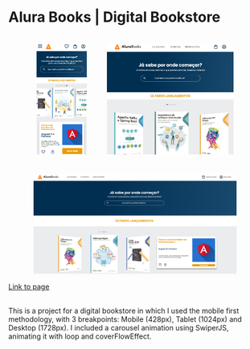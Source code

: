 <h1>Alura Books | Digital Bookstore</h1>
<br/>
<div style="display:flex; flex-wrap:wrap; justify-content:center; gap:2.5rem">
    <img src="assets/mobile-page.png" alt="alura-plus" width= 20%>
    <img src="assets/tablet-page.png" alt="alura-plus" width= 50%>
<img style="text-align:center" src="assets/desktop-page.png" alt="alura-plus" width= 80%>
</div>
</br>
<a href="https://livrariaalurabooks.vercel.app/" target="_blank">Link to page</a>
</br>
</br>
<p>This is a project for a digital bookstore in which I used the mobile first methodology, with 3 breakpoints: Mobile (428px), Tablet (1024px) and Desktop (1728px). I included a carousel animation using SwiperJS, animating it with loop and coverFlowEffect.</p>
